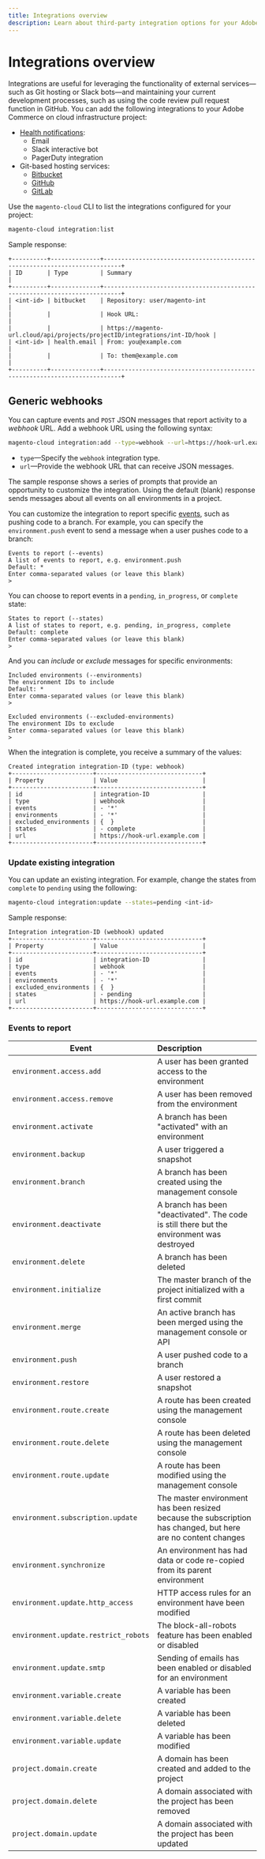 ```yaml
---
title: Integrations overview
description: Learn about third-party integration options for your Adobe Commerce on cloud infrastructure project.
---
```


# Integrations overview

Integrations are useful for leveraging the functionality of external services—such as Git hosting or Slack bots—and maintaining your current development processes, such as using the code review pull request function in GitHub. You can add the following integrations to your Adobe Commerce on cloud infrastructure project:

-  [Health notifications](health-notifications.md):
   -  Email
   -  Slack interactive bot
   -  PagerDuty integration
-  Git-based hosting services:
   -  [Bitbucket](bitbucket.md)
   -  [GitHub](github.md)
   -  [GitLab](gitlab.md)

Use the `magento-cloud` CLI to list the integrations configured for your project:

```bash
magento-cloud integration:list
```

Sample response:

```terminal
+----------+--------------+---------------------------------------------------------------------------+
| ID       | Type         | Summary                                                                   |
+----------+--------------+---------------------------------------------------------------------------+
| <int-id> | bitbucket    | Repository: user/magento-int                                              |
|          |              | Hook URL:                                                                 |
|          |              | https://magento-url.cloud/api/projects/projectID/integrations/int-ID/hook |
| <int-id> | health.email | From: you@example.com                                                     |
|          |              | To: them@example.com                                                      |
+----------+--------------+---------------------------------------------------------------------------+
```

## Generic webhooks

You can capture events and `POST` JSON messages that report activity to a _webhook_ URL. Add a webhook URL using the following syntax:

```bash
magento-cloud integration:add --type=webhook --url=https://hook-url.example.com
```

-  `type`—Specify the `webhook` integration type.
-  `url`—Provide the webhook URL that can receive JSON messages.

The sample response shows a series of prompts that provide an opportunity to customize the integration. Using the default (blank) response sends messages about all events on all environments in a project.

You can customize the integration to report specific [events](#events-to-report), such as pushing code to a branch. For example, you can specify the `environment.push` event to send a message when a user pushes code to a branch:

```terminal
Events to report (--events)
A list of events to report, e.g. environment.push
Default: *
Enter comma-separated values (or leave this blank)
>
```

You can choose to report events in a `pending`, `in_progress`, or `complete` state:

```terminal
States to report (--states)
A list of states to report, e.g. pending, in_progress, complete
Default: complete
Enter comma-separated values (or leave this blank)
>
```

And you can _include_ or _exclude_ messages for specific environments:

```terminal
Included environments (--environments)
The environment IDs to include
Default: *
Enter comma-separated values (or leave this blank)
>

Excluded environments (--excluded-environments)
The environment IDs to exclude
Enter comma-separated values (or leave this blank)
>
```

When the integration is complete, you receive a summary of the values:

```terminal
Created integration integration-ID (type: webhook)
+-----------------------+------------------------------+
| Property              | Value                        |
+-----------------------+------------------------------+
| id                    | integration-ID               |
| type                  | webhook                      |
| events                | - '*'                        |
| environments          | - '*'                        |
| excluded_environments | {  }                         |
| states                | - complete                   |
| url                   | https://hook-url.example.com |
+-----------------------+------------------------------+
```

### Update existing integration

You can update an existing integration. For example, change the states from `complete` to `pending` using the following:

```bash
magento-cloud integration:update --states=pending <int-id>
```

Sample response:

```terminal
Integration integration-ID (webhook) updated
+-----------------------+------------------------------+
| Property              | Value                        |
+-----------------------+------------------------------+
| id                    | integration-ID               |
| type                  | webhook                      |
| events                | - '*'                        |
| environments          | - '*'                        |
| excluded_environments | {  }                         |
| states                | - pending                    |
| url                   | https://hook-url.example.com |
+-----------------------+------------------------------+
```

### Events to report

| Event | Description |
| ----- | :-----------|
| `environment.access.add`    | A user has been granted access to the environment |
| `environment.access.remove` | A user has been removed from the environment |
| `environment.activate`      | A branch has been "activated" with an environment |
| `environment.backup`        | A user triggered a snapshot |
| `environment.branch`        | A branch has been created using the management console |
| `environment.deactivate`    | A branch has been "deactivated". The code is still there but the environment was destroyed |
| `environment.delete`        | A branch has been deleted |
| `environment.initialize`    | The master branch of the project initialized with a first commit |
| `environment.merge`         | An active branch has been merged using the management console or API |
| `environment.push`          | A user pushed code to a branch |
| `environment.restore`       | A user restored a snapshot |
| `environment.route.create`  | A route has been created using the management console |
| `environment.route.delete`  | A route has been deleted using the management console |
| `environment.route.update`  | A route has been modified using the management console |
| `environment.subscription.update` | The master environment has been resized because the subscription has changed, but here are no content changes |
| `environment.synchronize`   | An environment has had data or code re-copied from its parent environment |
| `environment.update.http_access` | HTTP access rules for an environment have been modified |
| `environment.update.restrict_robots` | The block-all-robots feature has been enabled or disabled |
| `environment.update.smtp`   | Sending of emails has been enabled or disabled for an environment |
| `environment.variable.create` | A variable has been created |
| `environment.variable.delete` | A variable has been deleted |
| `environment.variable.update` | A variable has been modified |
| `project.domain.create`     | A domain has been created and added to the project |
| `project.domain.delete`     | A domain associated with the project has been removed |
| `project.domain.update`     | A domain associated with the project has been updated |
